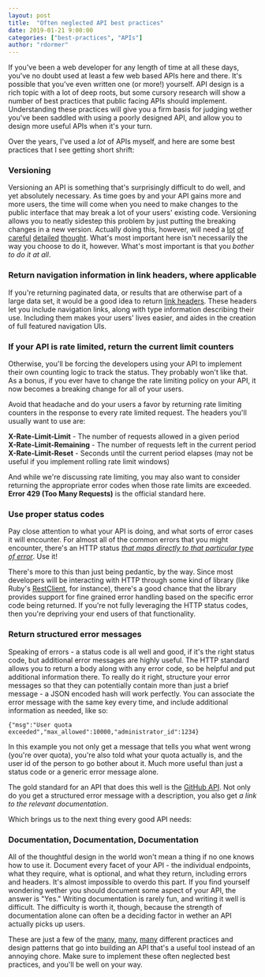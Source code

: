 ```yaml
---
layout: post
title:  "Often neglected API best practices"
date: 2019-01-21 9:00:00
categories: ["best-practices", "APIs"]
author: "rdormer"
---
```


If you've been a web developer for any length of time at all these days, you've no doubt used at least a
few web based APIs here and there.  It's possible that you've even written one (or more!) yourself.
API design is a rich topic with a lot of deep roots, but some cursory research will show a number of best
practices that public facing APIs should implement.  Understanding these practices will give you a firm basis
for judging wether you've been saddled with using a poorly designed API, and allow you to design more useful
APIs when it's your turn.

<!--more-->

Over the years, I've used a *lot* of APIs myself, and here are some best practices that I see getting short shrift:

###  Versioning
Versioning an API is something that's surprisingly difficult to do well, and yet absolutely necessary.  As time goes
by and your API gains more and more users, the time will come when you need to make changes to the public interface
that may break a lot of your users' existing code.  Versioning allows you to neatly sidestep this problem by just
putting the breaking changes in a new version.  Actually doing this, however, will need a [lot](https://restfulapi.net/versioning/) [of](https://apigee.com/about/blog/developer/common-misconceptions-about-api-versioning) [careful](https://blog.apisyouwonthate.com/api-versioning-has-no-right-way-f3c75457c0b7) [detailed](https://semver.org/) [thought](https://blog.restcase.com/restful-api-versioning-insights/).  What's most important here isn't necessarily the way you choose to do it, however.  What's most important is that you *bother to do it at all*.

### Return navigation information in link headers, where applicable
If you're returning paginated data, or results that are otherwise part of a large data set, it would be a good
idea to return [link headers](https://tools.ietf.org/html/rfc5988).  These headers let you include navigation
links, along with type information describing their use.  Including them makes your users' lives easier, and aides
in the creation of full featured navigation UIs.

### If your API is rate limited, return the current limit counters
Otherwise, you'll be forcing the developers using your API to implement their own counting logic to track the status.
They probably won't like that.  As a bonus, if you ever have to change the rate limiting policy on your API, it now
becomes a breaking change for all of your users.

Avoid that headache and do your users a favor by returning rate limiting counters in the response to every rate
limited request.  The headers you'll usually want to use are:

**X-Rate-Limit-Limit** - The number of requests allowed in a given period  
**X-Rate-Limit-Remaining** - The number of requests left in the current period  
**X-Rate-Limit-Reset** - Seconds until the current period elapses (may not be useful if you implement
rolling rate limit windows)  

And while we're discussing rate limiting, you may also want to consider returning the appropriate error codes
when those rate limits are exceeded.  **Error 429 (Too Many Requests)** is the official standard here.

### Use proper status codes
Pay close attention to what your API is doing, and what sorts of error cases it will encounter.  For almost all
of the common errors that you might encounter, there's an HTTP status [*that maps directly to that particular
type of error*](https://tools.ietf.org/html/rfc7231#section-6).  Use it!

There's more to this than just being pedantic, by the way.  Since most developers will be interacting with HTTP
through some kind of library (like Ruby's [RestClient](https://github.com/rest-client/rest-client), for instance),
there's a good chance that the library provides support for fine grained error handling based on the specific error
code being returned.  If you're not fully leveraging the HTTP status codes, then you're depriving your end users of
that functionality.

### Return structured error messages
Speaking of errors - a status code is all well and good, if it's the right status code, but additional error messages
are highly useful.  The HTTP standard allows you to return a body along with any error code, so be helpful and put
additional information there. To really do it right, structure your error messages so that they can potentially
contain more than just a brief message - a JSON encoded hash will work perfectly.  You can associate the error
message with the same key every time, and include additional information as needed, like so:

```
{"msg":"User quota exceeded","max_allowed":10000,"administrator_id":1234}
```

In this example you not only get a message that tells you what went wrong (you're over quota), you're also told
what your quota actually is, and the user id of the person to go bother about it.  Much more useful than just a
status code or a generic error message alone.

The gold standard for an API that does this well is the [GitHub API](https://developer.github.com/v3/).  Not only
do you get a structured error message with a description, you also get *a link to the relevant documentation*.

Which brings us to the next thing every good API needs:

### Documentation, Documentation, Documentation

All of the thoughtful design in the world won't mean a thing if no one knows how to use it.  Document every facet
of your API - the individual endpoints, what they require, what is optional, and what they return, including errors
and headers.  It's almost impossible to overdo this part.  If you find yourself wondering wether you should document
some aspect of your API, the answer is "Yes."  Writing documentation is rarely fun, and writing it well is difficult.
The difficulty is worth it, though, because the strength of documentation alone can often be a deciding factor in wether
an API actually picks up users.

These are just a few of the [many](https://blog.mwaysolutions.com/2014/06/05/10-best-practices-for-better-restful-api/), [many](https://github.com/RestCheatSheet/api-cheat-sheet#api-design-cheat-sheet), [many](https://www.vinaysahni.com/best-practices-for-a-pragmatic-restful-api)
different practices and design patterns that go into building an API that's a useful tool instead of an annoying chore.
Make sure to implement these often neglected best practices, and you'll be well on your way.

